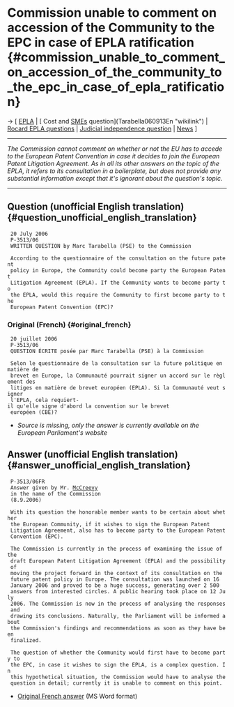 # Commission unable to comment on accession of the Community to the EPC in case of EPLA ratification {#commission_unable_to_comment_on_accession_of_the_community_to_the_epc_in_case_of_epla_ratification}

-\> \[ [ EPLA](EplaEn "wikilink") \| [ Cost and [SMEs](SMEs "wikilink")
question](Tarabella060913En "wikilink") \| [ Rocard EPLA
questions](Rocard060915En "wikilink") \| [ Judicial independence
question](Tarabella060919En "wikilink") \|
[News](http://press.ffii.org/Software_patent_news "wikilink") \]

------------------------------------------------------------------------

*The Commission cannot comment on whether or not the EU has to accede to
the European Patent Convention in case it decides to join the European
Patent Litigation Agreement. As in all its other answers on the topic of
the EPLA, it refers to its consultation in a boilerplate, but does not
provide any substantial information except that it\'s ignorant about the
question\'s topic.*

------------------------------------------------------------------------

## Question (unofficial English translation) {#question_unofficial_english_translation}

` 20 July 2006  `\
` P-3513/06`\
` WRITTEN QUESTION by Marc Tarabella (PSE) to the Commission`

` According to the questionnaire of the consultation on the future patent`\
` policy in Europe, the Community could become party the European Patent`\
` Litigation Agreement (EPLA). If the Community wants to become party to`\
` the EPLA, would this require the Community to first become party to the`\
` European Patent Convention (EPC)?`

### Original (French) {#original_french}

` 20 juillet 2006   `\
` P-3513/06`\
` QUESTION ÉCRITE posée par Marc Tarabella (PSE) à la Commission`\
` `\
` Selon le questionnaire de la consultation sur la future politique en matière de`\
` brevet en Europe, la Communauté pourrait signer un accord sur le règlement des`\
` litiges en matière de brevet européen (EPLA). Si la Communauté veut signer`\
` l'EPLA, cela requiert-il qu'elle signe d'abord la convention sur le brevet`\
` européen (CBE)?`

-   *Source is missing, only the answer is currently available on the
    European Parliament\'s website*

## Answer (unofficial English translation) {#answer_unofficial_english_translation}

` P-3513/06FR`\
` Answer given by Mr. `[`McCreevy`](McCreevy "wikilink")\
` in the name of the Commission`\
` (8.9.2006)`

` With its question the honorable member wants to be certain about whether`\
` the European Community, if it wishes to sign the European Patent`\
` Litigation Agreement, also has to become party to the European Patent`\
` Convention (EPC).`

` The Commission is currently in the process of examining the issue of the`\
` draft European Patent Litigation Agreement (EPLA) and the possibility of`\
` moving the project forward in the context of its consultation on the`\
` future patent policy in Europe. The consultation was launched on 16`\
` January 2006 and proved to be a huge success, generating over 2 500`\
` answers from interested circles. A public hearing took place on 12 July`\
` 2006. The Commission is now in the process of analysing the responses and`\
` drawing its conclusions. Naturally, the Parliament will be informed about`\
` the Commission's findings and recommendations as soon as they have been`\
` finalized.`\
` `\
` The question of whether the Community would first have to become party to`\
` the EPC, in case it wishes to sign the EPLA, is a complex question. In`\
` this hypothetical situation, the Commission would have to analyse the`\
` question in detail; currently it is unable to comment on this point.`

-   [Original French
    answer](http://www.europarl.europa.eu/omk/sipade3?L=EN&OBJID=127020&LEVEL=3&SAME_LEVEL=1&NAV=S&LSTDOC=Y "wikilink")
    (MS Word format)
